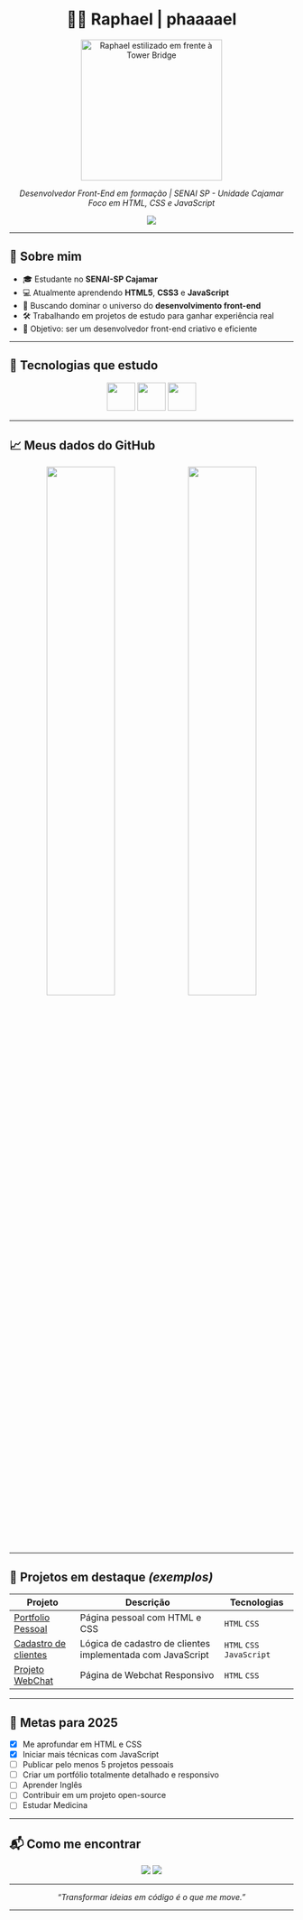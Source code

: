 <h1 align="center">👨‍💻 Raphael | phaaaael</h1>

<p align="center">
  <img src="https://sdmntprnorthcentralus.oaiusercontent.com/files/00000000-5d7c-622f-a859-53a0c0380867/raw?se=2025-08-01T13%3A45%3A37Z&sp=r&sv=2024-08-04&sr=b&scid=22405fbe-603f-544c-8c70-1273c85c933a&skoid=60f2aa1f-3685-43ee-be37-d8c8d08d5a64&sktid=a48cca56-e6da-484e-a814-9c849652bcb3&skt=2025-07-31T22%3A16%3A25Z&ske=2025-08-01T22%3A16%3A25Z&sks=b&skv=2024-08-04&sig=sitUekbdMMWFHNwQTAKyF3iIyzp6M3mvWthPYqZ/K0k%3D" alt="Raphael estilizado em frente à Tower Bridge" width="250px"/>
</p>

<p align="center">
  <i>Desenvolvedor Front-End em formação | SENAI SP - Unidade Cajamar</i><br>
  <i>Foco em HTML, CSS e JavaScript</i><br>
</p>

<p align="center">
  <img src="https://readme-typing-svg.herokuapp.com/?color=0df&center=true&vCenter=true&lines=Olá,+me+chamo+Raphael!;Sou+apaixonado+por+tecnologia.;Estudante+de+desenvolvimento+web.;Front-End+é+a+minha+praia."/>
</p>

---

## 🚀 Sobre mim

- 🎓 Estudante no **SENAI-SP Cajamar**
- 💻 Atualmente aprendendo **HTML5**, **CSS3** e **JavaScript**
- 🌱 Buscando dominar o universo do **desenvolvimento front-end**
- 🛠️ Trabalhando em projetos de estudo para ganhar experiência real
- 🎯 Objetivo: ser um desenvolvedor front-end criativo e eficiente

---

## 🧠 Tecnologias que estudo

<p align="center">
  <img src="https://cdn.jsdelivr.net/gh/devicons/devicon/icons/html5/html5-original.svg" width="50px"/>
  <img src="https://cdn.jsdelivr.net/gh/devicons/devicon/icons/css3/css3-original.svg" width="50px"/>
  <img src="https://cdn.jsdelivr.net/gh/devicons/devicon/icons/javascript/javascript-original.svg" width="50px"/>
</p>

---

## 📈 Meus dados do GitHub

<p align="center">
  <img width="49%" src="https://github-readme-stats.vercel.app/api?username=phaaaael&show_icons=true&theme=radical&hide_title=false&count_private=true&hide=issues"/>
  <img width="49%" src="https://github-readme-stats.vercel.app/api/top-langs/?username=phaaaael&layout=compact&theme=radical"/>
</p>

---

## 💼 Projetos em destaque *(exemplos)*

| Projeto | Descrição | Tecnologias |
|--------|-----------|-------------|
| [Portfolio Pessoal](#) | Página pessoal com HTML e CSS | `HTML` `CSS` |
| [Cadastro de clientes](#) | Lógica de cadastro de clientes implementada com JavaScript | `HTML` `CSS` `JavaScript` |
| [Projeto WebChat](#) | Página de Webchat Responsivo | `HTML` `CSS` |

---

## 🎯 Metas para 2025

- [x] Me aprofundar em HTML e CSS  
- [x] Iniciar mais técnicas com JavaScript  
- [ ] Publicar pelo menos 5 projetos pessoais  
- [ ] Criar um portfólio totalmente detalhado e responsivo  
- [ ] Aprender Inglês  
- [ ] Contribuir em um projeto open-source  
- [ ] Estudar Medicina  

---

## 📬 Como me encontrar

<div align="center">
  <a href="https://github.com/phaaaael"><img src="https://img.shields.io/badge/-GitHub-000?style=for-the-badge&logo=github"/></a>
  <a href="mailto:raphael.abiliosenaisp@gmail.com"><img src="https://img.shields.io/badge/-Email-D14836?style=for-the-badge&logo=gmail&logoColor=white"/></a>
</div>

---

<p align="center"><i>“Transformar ideias em código é o que me move.”</i></p>

---
